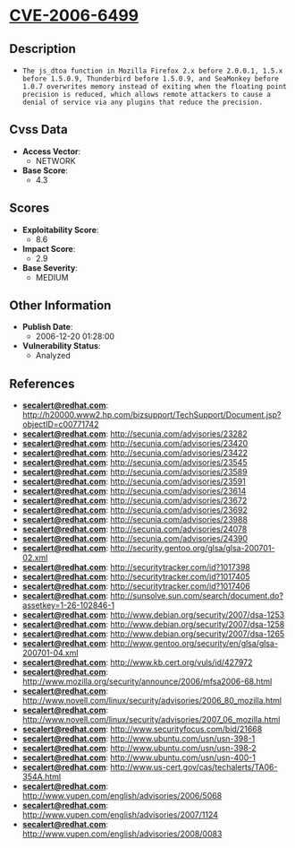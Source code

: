 
# [CVE-2006-6499](https://cve.mitre.org/cgi-bin/cvename.cgi?name=CVE-2006-6499)

## Description

- `The js_dtoa function in Mozilla Firefox 2.x before 2.0.0.1, 1.5.x before 1.5.0.9, Thunderbird before 1.5.0.9, and SeaMonkey before 1.0.7 overwrites memory instead of exiting when the floating point precision is reduced, which allows remote attackers to cause a denial of service via any plugins that reduce the precision.`

## Cvss Data

- **Access Vector**:
  - NETWORK
- **Base Score**:
  - 4.3

## Scores

- **Exploitability Score**:
  - 8.6
- **Impact Score**:
  - 2.9
- **Base Severity**:
  - MEDIUM

## Other Information

- **Publish Date**:
  - 2006-12-20 01:28:00
- **Vulnerability Status**:
  - Analyzed

## References

- **secalert@redhat.com**: http://h20000.www2.hp.com/bizsupport/TechSupport/Document.jsp?objectID=c00771742
- **secalert@redhat.com**: http://secunia.com/advisories/23282
- **secalert@redhat.com**: http://secunia.com/advisories/23420
- **secalert@redhat.com**: http://secunia.com/advisories/23422
- **secalert@redhat.com**: http://secunia.com/advisories/23545
- **secalert@redhat.com**: http://secunia.com/advisories/23589
- **secalert@redhat.com**: http://secunia.com/advisories/23591
- **secalert@redhat.com**: http://secunia.com/advisories/23614
- **secalert@redhat.com**: http://secunia.com/advisories/23672
- **secalert@redhat.com**: http://secunia.com/advisories/23692
- **secalert@redhat.com**: http://secunia.com/advisories/23988
- **secalert@redhat.com**: http://secunia.com/advisories/24078
- **secalert@redhat.com**: http://secunia.com/advisories/24390
- **secalert@redhat.com**: http://security.gentoo.org/glsa/glsa-200701-02.xml
- **secalert@redhat.com**: http://securitytracker.com/id?1017398
- **secalert@redhat.com**: http://securitytracker.com/id?1017405
- **secalert@redhat.com**: http://securitytracker.com/id?1017406
- **secalert@redhat.com**: http://sunsolve.sun.com/search/document.do?assetkey=1-26-102846-1
- **secalert@redhat.com**: http://www.debian.org/security/2007/dsa-1253
- **secalert@redhat.com**: http://www.debian.org/security/2007/dsa-1258
- **secalert@redhat.com**: http://www.debian.org/security/2007/dsa-1265
- **secalert@redhat.com**: http://www.gentoo.org/security/en/glsa/glsa-200701-04.xml
- **secalert@redhat.com**: http://www.kb.cert.org/vuls/id/427972
- **secalert@redhat.com**: http://www.mozilla.org/security/announce/2006/mfsa2006-68.html
- **secalert@redhat.com**: http://www.novell.com/linux/security/advisories/2006_80_mozilla.html
- **secalert@redhat.com**: http://www.novell.com/linux/security/advisories/2007_06_mozilla.html
- **secalert@redhat.com**: http://www.securityfocus.com/bid/21668
- **secalert@redhat.com**: http://www.ubuntu.com/usn/usn-398-1
- **secalert@redhat.com**: http://www.ubuntu.com/usn/usn-398-2
- **secalert@redhat.com**: http://www.ubuntu.com/usn/usn-400-1
- **secalert@redhat.com**: http://www.us-cert.gov/cas/techalerts/TA06-354A.html
- **secalert@redhat.com**: http://www.vupen.com/english/advisories/2006/5068
- **secalert@redhat.com**: http://www.vupen.com/english/advisories/2007/1124
- **secalert@redhat.com**: http://www.vupen.com/english/advisories/2008/0083
